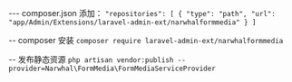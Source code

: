 --- composer.json 添加：
`
	"repositories": [
	    {
	        "type": "path",
	        "url": "app/Admin/Extensions/laravel-admin-ext/narwhalformmedia"
	    }
	]
`


-- composer 安装
`
composer require laravel-admin-ext/narwhalformmedia
`

-- 发布静态资源
`php artisan vendor:publish --provider=Narwhal\FormMedia\FormMediaServiceProvider
`
